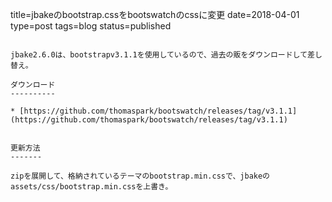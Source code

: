 title=jbakeのbootstrap.cssをbootswatchのcssに変更
date=2018-04-01
type=post
tags=blog
status=published
~~~~~~

jbake2.6.0は、bootstrapv3.1.1を使用しているので、過去の販をダウンロードして差し替え。

ダウンロード
----------

* [https://github.com/thomaspark/bootswatch/releases/tag/v3.1.1](https://github.com/thomaspark/bootswatch/releases/tag/v3.1.1)


更新方法
-------

zipを展開して、格納されているテーマのbootstrap.min.cssで、jbakeのassets/css/bootstrap.min.cssを上書き。

